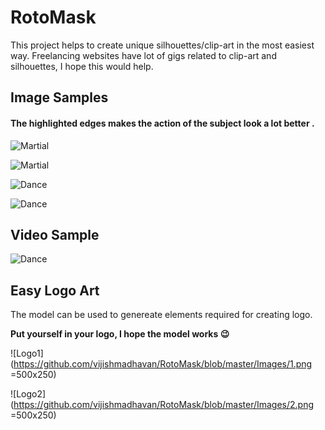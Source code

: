 # RotoMask

This project helps to create unique silhouettes/clip-art in the most easiest way. Freelancing websites have lot of gigs related to clip-art and silhouettes, I hope this would help.

## Image Samples

#### The highlighted edges makes the action of the subject look a lot better . 

![Martial](https://github.com/vijishmadhavan/RotoMask/blob/master/Images/download%20(6)-side.png)

![Martial](https://github.com/vijishmadhavan/RotoMask/blob/master/Images/vovinam-vietnam-martial-art-1000x600-side.jpg)

![Dance](https://github.com/vijishmadhavan/RotoMask/blob/master/Images/dfd.png)

![Dance](https://github.com/vijishmadhavan/RotoMask/blob/master/Images/download%20(12)-side.png)

## Video Sample

![Dance](https://github.com/vijishmadhavan/RotoMask/blob/master/Images/ezgif.com-gif-maker%20(1).gif)

## Easy Logo Art

The model can be used to genereate elements required for creating logo. 

**Put yourself in your logo, I hope the model works :wink:**

![Logo1](https://github.com/vijishmadhavan/RotoMask/blob/master/Images/1.png =500x250)

![Logo2](https://github.com/vijishmadhavan/RotoMask/blob/master/Images/2.png =500x250)
